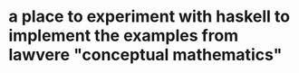 # a place to experiment with haskell to implement the examples from lawvere "conceptual mathematics"


